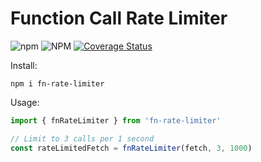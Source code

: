 # Function Call Rate Limiter

![npm](https://img.shields.io/npm/v/fn-rate-limiter)
![NPM](https://img.shields.io/npm/l/fn-rate-limiter)
[![Coverage Status](https://coveralls.io/repos/github/mvkasatkin/fn-rate-limiter/badge.svg?branch=main)](https://coveralls.io/github/mvkasatkin/fn-rate-limiter?branch=main)

Install:
```shell
npm i fn-rate-limiter
```

Usage:

```typescript
import { fnRateLimiter } from 'fn-rate-limiter'

// Limit to 3 calls per 1 second
const rateLimitedFetch = fnRateLimiter(fetch, 3, 1000)
```
